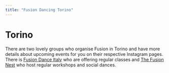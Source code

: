 ```yaml
---
title: "Fusion Dancing Torino"
---
```


# Torino

There are two lovely groups who organise Fusion in Torino and have more details about upcoming events for you on their respective Instagram pages.
There is [Fusion Dance Italy](https://www.instagram.com/fusion_dance_italy/) who are offering regular classes and [The Fusion Nest](https://www.instagram.com/the_fusion_nest/) who host regular workshops and social dances.
